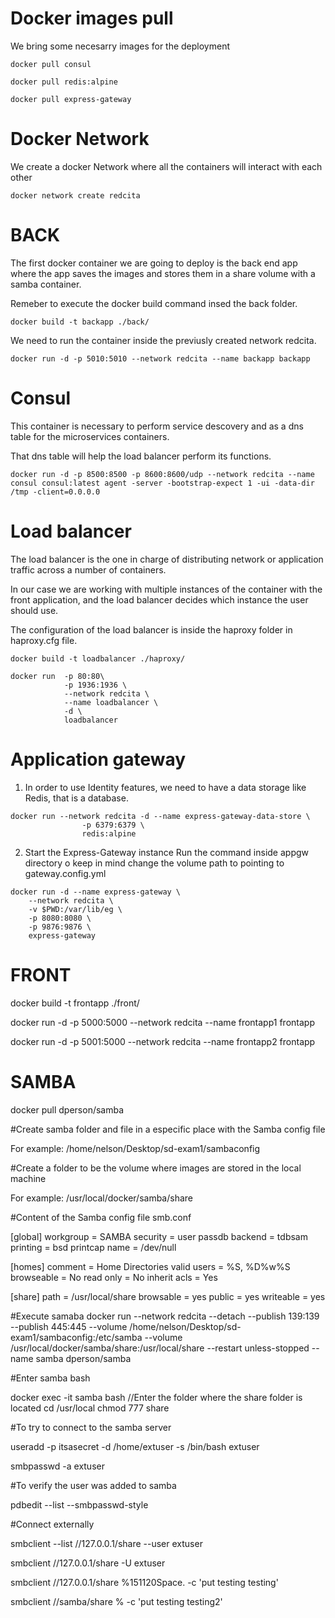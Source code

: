 # Docker images pull

We bring some necesarry images for the deployment

```
docker pull consul
```

```
docker pull redis:alpine
```

```
docker pull express-gateway
```

# Docker Network
We create a docker Network where all the containers will interact with each other

```
docker network create redcita 
```

# BACK

The first docker container we are going to deploy is the back end app where the app saves the images and stores them in a share volume with a samba container.

Remeber to execute the docker build command insed the back folder.

```
docker build -t backapp ./back/
```

We need to run the container inside the previusly created network redcita.

```
docker run -d -p 5010:5010 --network redcita --name backapp backapp
```

# Consul

This container is necessary to perform service descovery and as a dns table for the microservices containers.

That dns table will help the load balancer perform its functions.

```
docker run -d -p 8500:8500 -p 8600:8600/udp --network redcita --name consul consul:latest agent -server -bootstrap-expect 1 -ui -data-dir /tmp -client=0.0.0.0
```

# Load balancer

The load balancer is the one in charge of distributing network or application traffic across a number of containers.

In our case we are working with multiple instances of the container with the front application, and the load balancer decides which instance the user should use.

The configuration of the load balancer is inside the haproxy folder in haproxy.cfg file.

```
docker build -t loadbalancer ./haproxy/

docker run  -p 80:80\
            -p 1936:1936 \
            --network redcita \
            --name loadbalancer \
            -d \
            loadbalancer
```

# Application gateway

1. In order to use Identity features, we need to have a data storage like Redis, that is a database.

```
docker run --network redcita -d --name express-gateway-data-store \
                -p 6379:6379 \
                redis:alpine
```

2. Start the Express-Gateway instance
Run the command inside appgw directory o keep in mind change the volume path to pointing to gateway.config.yml

```
docker run -d --name express-gateway \
    --network redcita \
    -v $PWD:/var/lib/eg \
    -p 8080:8080 \
    -p 9876:9876 \
    express-gateway
```

# FRONT

docker build -t frontapp ./front/

docker run -d -p 5000:5000 --network redcita --name frontapp1 frontapp

docker run -d -p 5001:5000 --network redcita --name frontapp2 frontapp

# SAMBA

docker pull dperson/samba

#Create samba folder and file in a especific place with the Samba config file

For example:
/home/nelson/Desktop/sd-exam1/sambaconfig

#Create a folder to be the volume where images are stored in the local machine

For example:
/usr/local/docker/samba/share

#Content of the Samba config file smb.conf

[global]
workgroup = SAMBA
security = user
passdb backend = tdbsam
printing = bsd
printcap name = /dev/null

[homes]
comment = Home Directories
valid users = %S, %D%w%S
browseable = No
read only = No
inherit acls = Yes

[share]
path = /usr/local/share
browsable = yes
public = yes
writeable = yes

#Execute samaba
docker run --network redcita --detach --publish 139:139 --publish 445:445 --volume /home/nelson/Desktop/sd-exam1/sambaconfig:/etc/samba --volume /usr/local/docker/samba/share:/usr/local/share --restart unless-stopped --name samba dperson/samba

#Enter samba bash

docker exec -it samba bash
//Enter the folder where the share folder is located
cd /usr/local
chmod 777 share

#To try to connect to the samba server 

useradd -p itsasecret -d /home/extuser -s /bin/bash extuser

smbpasswd -a extuser

#To verify the user was added to samba

pdbedit --list --smbpasswd-style

#Connect externally

smbclient --list //127.0.0.1/share --user extuser

smbclient //127.0.0.1/share -U extuser

smbclient //127.0.0.1/share %151120Space. -c 'put testing testing'

smbclient //samba/share % -c 'put testing testing2'

